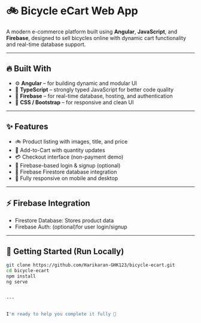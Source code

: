 # 🚲 Bicycle eCart Web App

A modern e-commerce platform built using **Angular**, **JavaScript**, and **Firebase**, designed to sell bicycles online with dynamic cart functionality and real-time database support.


---

## 🔥 Built With

- ⚙️ **Angular** – for building dynamic and modular UI
- 🧠 **TypeScript** – strongly typed JavaScript for better code quality
- 💾 **Firebase** – for real-time database, hosting, and authentication
- 🎨 **CSS / Bootstrap** – for responsive and clean UI

---

## ✨ Features

- 🚲 Product listing with images, title, and price
- 🛒 Add-to-Cart with quantity updates
- 💳 Checkout interface (non-payment demo)
- 🔐 Firebase-based login & signup (optional)
- 📡 Firebase Firestore database integration
- 📱 Fully responsive on mobile and desktop


---

## ⚡ Firebase Integration

- Firestore Database: Stores product data
- Firebase Auth: (optional)for user login/signup

---

## 🚀 Getting Started (Run Locally)

```bash
git clone https://github.com/Harikaran-GHK123/bicycle-ecart.git
cd bicycle-ecart
npm install
ng serve


---


I'm ready to help you complete it fully 💯


